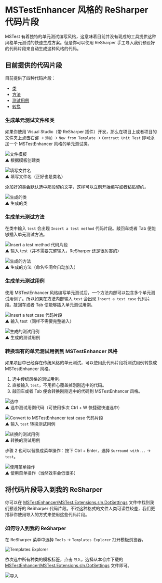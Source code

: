 # MSTestEnhancer 风格的 ReSharper 代码片段

MSTest 有着独特的单元测试编写风格，这意味着目前并没有现成的工具提供这种风格单元测试的快速生成方案。但是你可以使用 ReSharper 手工导入我们预设好的代码片段来自动生成这种风格的代码。

## 目前提供的代码片段

目前提供了四种代码片段：

- [类](#生成单元测试文件和类)
- [方法](#生成单元测试方法)
- [测试用例](#生成单元测试用例)
- [转换](#%E8%BD%AC%E6%8D%A2%E7%8E%B0%E6%9C%89%E7%9A%84%E5%8D%95%E5%85%83%E6%B5%8B%E8%AF%95%E7%94%A8%E4%BE%8B%E5%88%B0-mstestenhancer-%E9%A3%8E%E6%A0%BC)

### 生成单元测试文件和类

如果你使用 Visual Studio（带 ReSharper 插件）开发，那么在项目上或者项目的文件夹上点击右键 → `添加` → `New from Template` → `Contract Unit Test` 即可添加一个 MSTestEnhancer 风格的单元测试类。

![文件模板](/docs/images/2018-02-27-11-11-10.png)  
▲ 根据模板创建类

![填写文件名](/docs/images/2018-02-27-11-15-09.png)  
▲ 填写文件名（正好也是类名）

添加好的类会默认选中那段契约文字，这样可以立刻开始编写或者粘贴契约。

![生成的类](/docs/images/2018-02-27-11-32-59.png)  
▲ 生成的类

### 生成单元测试方法

在类中输入 `test` 会出现 `Insert a test method` 代码片段。敲回车或者 Tab 便能够插入单元测试方法。

![Insert a test method 代码片段](/docs/images/2018-02-27-11-36-50.png)  
▲ 输入 test（并不需要完整输入，ReSharper 还是很厉害的）

![生成的方法](/docs/images/2018-02-27-11-33-49.png)  
▲ 生成的方法（命名空间会自动加入）

### 生成单元测试用例

使用 MSTestEnhancer 风格编写单元测试后，一个方法内部可以包含多个单元测试用例了。所以如果在方法内部输入 `test` 会出现 `Insert a test case` 代码片段。敲回车或者 Tab 便能够插入单元测试用例。

![Insert a test case 代码片段](/docs/images/2018-02-27-11-38-16.png)  
▲ 输入 test（同样不需要完整输入）

![生成的测试用例](/docs/images/2018-02-27-11-39-09.png)  
▲ 生成的测试用例

### 转换现有的单元测试用例到 MSTestEnhancer 风格

如果项目中已经存在传统风格的单元测试，可以使用此代码片段将测试用例转换成 MSTestEnhancer 风格。

1. 选中传统风格的测试用例。
1. 直接输入 `test`，不用担心覆盖掉刚刚选中的代码。
1. 敲回车或者 Tab 便会转换刚刚选中的代码到 MSTestEnhancer 风格。

![选中](/docs/images/2018-02-27-11-48-07.png)  
▲ 选中测试用例代码（可使用多次 Ctrl + W 快捷键快速选中）

![Convert to MSTestEnhancer test case 代码片段](/docs/images/2018-02-27-11-56-40.png)  
▲ 输入 `test` 转换测试用例

![转换的测试用例](/docs/images/2018-02-27-11-51-43.png)  
▲ 转换的测试用例

步骤 2 也可以替换成菜单操作：按下 Ctrl + Enter，选择 `Surround with...` → `test`。

![使用菜单操作](/docs/images/2018-02-27-11-50-18.png)  
▲ 使用菜单操作（当然效率会低很多）

## 将代码片段导入到我的 ReSharper

你可以在 [MSTestEnhancer/MSTest.Extensions.sln.DotSettings](/MSTest.Extensions.sln.DotSettings) 文件中找到我们预设好的 ReSharper 代码片段。不过这种格式的文件人类可读性较差，我们更推荐你使用导入的方式来使用这些代码片段。

### 如何导入到我的 ReSharper

在 ReSharper 菜单中选择 `Tools` → `Templates Explorer` 打开模板浏览器。

![Templates Explorer](/docs/images/2018-02-27-11-59-28.png)

依次选中所有种类的模板标签，点击 `导入`，选择从本仓库下载的 [MSTestEnhancer/MSTest.Extensions.sln.DotSettings](/MSTest.Extensions.sln.DotSettings) 文件即可。

![导入](/docs/images/2018-02-27-12-01-29.png)
